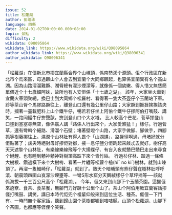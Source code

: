 ```yaml
---
issue: 52
title: 松蘿湖
author: 彭瑞珠
language: 四縣
date: 2014-01-02T00:00:00.000+08:00
topic: 景點
difficulty: 2
wikidata: Q98095864
wikidata_link: https://www.wikidata.org/wiki/Q98095864
author_wikidata_link: https://www.wikidata.org/wiki/Q98096341
author_wikidata: Q98096341
---
```

「松蘿湖」在偎新北市摎宜蘭縣合界个山崠頂，係南勢溪个源頭。佢个行政區在新北市个烏來區，毋過蹶山个人會去到宜蘭个大同鄉蹶起，也算係宜蘭異有名个高山湖。因為山路溜溜難蹶、湖脣總有濛沙煙濛等，就像係一個幼嫩、得人惜又無恁簡單偎近个十七歲細阿妹，故所也有人安佢係「十七歲之湖」。
該年，大家坐火車到宜蘭火車頭聚總，換巴士到大同鄉个松羅村、看得著一隻大茶壺仔个玉蘭站下車。跈等茶山脣个馬膠路蹶往上，離登山口還有幾公里仔山路；大家蹶到捱捱挨挨該央時，攔著一臺載肥料上山个鐵牛仔，暢若若仔坐上阿伯个鐵牛仔摎阿伯打嘴鼓、講笑，一路同鐵牛仔拚聲胲，拚到登山口个大水塔。
比人較高个芒花、菅草摎登山口壅到塞塞尋無空，像係翕人講「路係人行出來个，大家愛煞猛！」樣仔。行過菅草，還有彎斡个細路、滑溜个石壁；堵著壁竳个山路，大家手做腳、腳做手，四腳抓等樹藤挷往上。濕潤个山林肚有得人畏个「山湖蜞」，路脣徑啊過，毋堵好就分佢貼著了；該央時絕對毋好摎佢對挷，掖一息仔鹽分佢跔起來㪐忒去就好。樹仔高天天遮揫个山林肚，有樂線樂線飛等个大揚蝶仔、有吂入夜就戇巴戇巴走出來尋食个鰱鯉、也有睡到戇神戇神對樹頂高跌下來个青竹絲。
行過杉仔林、踏過一條條大樹根、鑽過橫下來个大樹桍、看著一片纏等松蘿个檜(hiˇ no kiˋ)樹林，就到山崠頂了。再溜一隻細崎仔，「松蘿湖」就到了。熱天个暗晡頭有熊仔聲在樹林肚呼呼滾、朝晨頭四圍山峎濛沙煙壅等、一彎S形水窟分天鵝絨樣仔个草坪揇等──該就係海拔一千三百公尺高个「松蘿湖」。
今年，𠊎又來到山腳下个玉蘭茶園。這擺𠊎來遶尞、食茶、食茶餐，無腳門力好蹶十公里个山了。茶山个阿伯用厥宜蘭客話摎𠊎打嘴鼓、講笑，講日本時代佢兜个祖輩仰般來到這位生活、種茶。𠊎俚一下鬥有、一時鬥無个客家話，聽到歸山園个茶樹都㖸到咭咭顫。山頂个松蘿湖、山腳下个茶園，也都應等𠊎俚个笑聲。